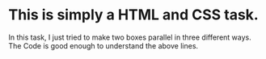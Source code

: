 # This is simply a HTML and CSS task.
In this task, I just tried to make two boxes parallel in three different ways.
The Code is good enough to understand the above lines.

